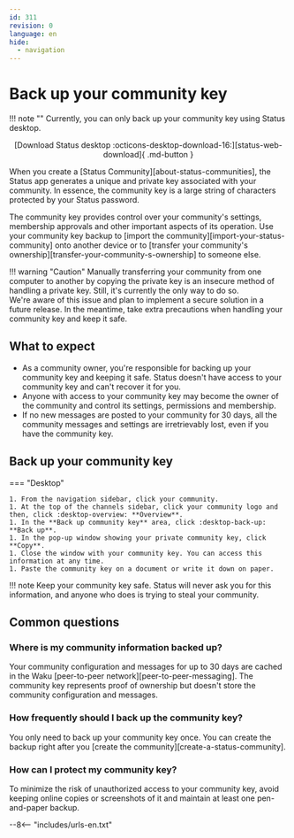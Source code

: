 ```yaml
---
id: 311
revision: 0
language: en
hide:
  - navigation
---
```


# Back up your community key

!!! note ""
    Currently, you can only back up your community key using Status desktop.</br><p style="text-align: center;">[Download Status desktop :octicons-desktop-download-16:][status-web-download]{ .md-button }

When you create a [Status Community][about-status-communities], the Status app generates a unique and private key associated with your community. In essence, the community key is a large string of characters protected by your Status password.

The community key provides control over your community's settings, membership approvals and other important aspects of its operation. Use your community key backup to [import the community][import-your-status-community] onto another device or to [transfer your community's ownership][transfer-your-community-s-ownership] to someone else.

!!! warning "Caution"
    Manually transferring your community from one computer to another by copying the private key is an insecure method of handling a private key. Still, it's currently the only way to do so.</br>
    We're aware of this issue and plan to implement a secure solution in a future release. In the meantime, take extra precautions when handling your community key and keep it safe.

## What to expect

- As a community owner, you're responsible for backing up your community key and keeping it safe. Status doesn't have access to your community key and can't recover it for you.
- Anyone with access to your community key may become the owner of the community and control its settings, permissions and membership.
- If no new messages are posted to your community for 30 days, all the community messages and settings are irretrievably lost, even if you have the community key.

## Back up your community key

=== "Desktop"

    1. From the navigation sidebar, click your community.
    1. At the top of the channels sidebar, click your community logo and then, click :desktop-overview: **Overview**.
    1. In the **Back up community key** area, click :desktop-back-up: **Back up**.
    1. In the pop-up window showing your private community key, click **Copy**.
    1. Close the window with your community key. You can access this information at any time.
    1. Paste the community key on a document or write it down on paper.

!!! note
    Keep your community key safe. Status will never ask you for this information, and anyone who does is trying to steal your community.

## Common questions

### Where is my community information backed up?

Your community configuration and messages for up to 30 days are cached in the Waku [peer-to-peer network][peer-to-peer-messaging]. The community key represents proof of ownership but doesn't store the community configuration and messages.

### How frequently should I back up the community key?

You only need to back up your community key once. You can create the backup right after you [create the community][create-a-status-community].

### How can I protect my community key?

To minimize the risk of unauthorized access to your community key, avoid keeping online copies or screenshots of it and maintain at least one pen-and-paper backup.

--8<-- "includes/urls-en.txt"
